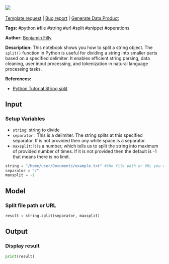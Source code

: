 <a href="https://app.naas.ai/user-redirect/naas/downloader?url=https://raw.githubusercontent.com/jupyter-naas/awesome-notebooks/master/Python/Python_Split_string.ipynb" target="_parent"><img src="https://naasai-public.s3.eu-west-3.amazonaws.com/open_in_naas.svg"/></a><br><br><a href="https://github.com/jupyter-naas/awesome-notebooks/issues/new?assignees=&labels=&template=template-request.md&title=Tool+-+Action+of+the+notebook+">Template request</a> | <a href="https://github.com/jupyter-naas/awesome-notebooks/issues/new?assignees=&labels=bug&template=bug_report.md&title=Python+-+Split+string:+Error+short+description">Bug report</a> | <a href="https://app.naas.ai/user-redirect/naas/downloader?url=https://raw.githubusercontent.com/jupyter-naas/awesome-notebooks/master/Naas/Naas_Start_data_product.ipynb" target="_parent">Generate Data Product</a>

**Tags:** #python #file #string #url #split #snippet #operations

**Author:** [Benjamin Filly](https://www.linkedin.com/in/benjamin-filly-05427727a/)

**Description:** This notebook shows you how to split a string object. The `split()` function in Python is useful for dividing a string into smaller parts based on a specified delimiter. It enables efficient string parsing, data cleaning, user input processing, and tokenization in natural language processing tasks.

**References:**
- [Python Tutorial String split](https://www.geeksforgeeks.org/python-string-split/)

## Input

### Setup Variables
- `string`: string to divide
- `separator` : This is a delimiter. The string splits at this specified separator. If is not provided then any white space is a separator.
- `maxsplit`: It is a number, which tells us to split the string into maximum of provided number of times. If it is not provided then the default is -1 that means there is no limit.


```python
string = "/home/user/Documents/example.txt" #the file path or URL you want to separate
separator = "/"
maxsplit = -1
```

## Model

### Split file path or URL


```python
result = string.split(separator, maxsplit)
```

## Output

### Display result


```python
print(result)
```

 
